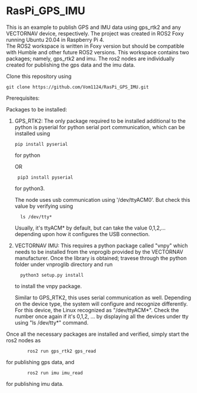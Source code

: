 # RasPi_GPS_IMU
This is an example to publish GPS and IMU data using gps_rtk2 and any VECTORNAV device, respectively. 
The project was created in ROS2 Foxy running Ubuntu 20.04 in Raspberry Pi 4.  
The ROS2 workspace is written in Foxy version but should be compatible with Humble and other future ROS2 versions.
This workspace contains two packages; namely, gps_rtk2 and imu. The ros2 nodes are individually created for publishing the gps data and the imu data.

Clone this repository using 

    git clone https://github.com/Vom1124/RasPi_GPS_IMU.git


Prerequisites:

  Packages to be installed:

  1) GPS_RTK2: 
      The only package required to be installed additional to the python is pyserial for python serial port communication, which can be installed using

         pip install pyserial 
      for python
     
        OR

          pip3 install pyserial
       for python3.
         
      The node uses usb communication using '/dev/ttyACM0'. But check this value by verifying using

           ls /dev/tty*
     
     Usually, it's ttyACM* by default, but can take the value 0,1,2,... depending upon how it configures the USB connection.

  3) VECTORNAV IMU:
     This requires a python package called "vnpy" which needs to be installed from the vnprogib provided by the VECTORNAV manufacturer. Once the library is obtained; travese through the python folder under vnproglib directory and run

           python3 setup.py install

     to install the vnpy package.

     Similar to GPS_RTK2, this uses serial communication as well. Depending on the device type, the system will configure and recognize differently. For this device, the Linux recognized as "/dev/ttyACM*". Check the number once again if it's 0,1,2, ... by displaying all the devices under tty using "ls /dev/tty*" command.

Once all the necessary packages are installed and verified, simply start the ros2 nodes as

            ros2 run gps_rtk2 gps_read

  for publishing gps data, and 
    
            ros2 run imu imu_read
  
  for publishing imu data.
